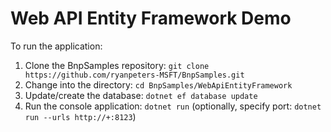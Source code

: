 # Web API Entity Framework Demo

To run the application:

1. Clone the BnpSamples repository: `git clone https://github.com/ryanpeters-MSFT/BnpSamples.git`
2. Change into the directory: `cd BnpSamples/WebApiEntityFramework`
3. Update/create the database: `dotnet ef database update`
4. Run the console application: `dotnet run` (optionally, specify port: `dotnet run --urls http://+:8123`)
